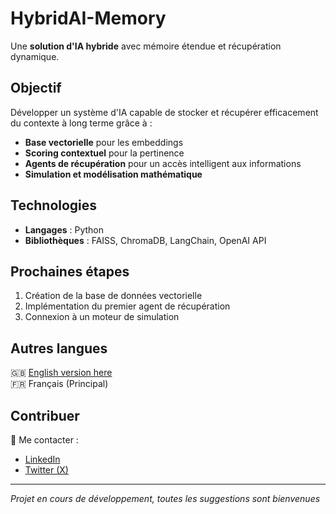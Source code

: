 # HybridAI-Memory 
Une **solution d'IA hybride** avec mémoire étendue et récupération dynamique.  

## Objectif  
Développer un système d'IA capable de stocker et récupérer efficacement du contexte à long terme grâce à :  
- **Base vectorielle** pour les embeddings  
- **Scoring contextuel** pour la pertinence  
- **Agents de récupération** pour un accès intelligent aux informations  
- **Simulation et modélisation mathématique**  

## Technologies  
- **Langages** : Python  
- **Bibliothèques** : FAISS, ChromaDB, LangChain, OpenAI API  

## Prochaines étapes  
1. Création de la base de données vectorielle  
2. Implémentation du premier agent de récupération  
3. Connexion à un moteur de simulation  

## Autres langues  
🇬🇧 [English version here](README.md)  
🇫🇷 Français (Principal)  

## Contribuer  
📩 Me contacter :  
- [LinkedIn](https://www.linkedin.com/in/andr%C3%A9a-gadal?utm_source=share&utm_campaign=share_via&utm_content=profile&utm_medium=ios_app)  
- [Twitter (X)](https://x.com/exybris?s=21&t=iHnL1Pg5w1apt7AIWil3TA)    

---  
*Projet en cours de développement, toutes les suggestions sont bienvenues*

